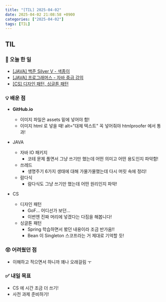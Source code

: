 ```yaml
---
title: "[TIL] 2025-04-02"
date: 2025-04-02 21:08:58 +0900
categories: ["2025-04-02"]
tags: [TIL]
---
```

## TIL
### 📌 오늘 한 일
- [[JAVA] 백준 Silver V - 색종이](https://jelliclesu.github.io/posts/algo/)
- [[JAVA] 프로그래머스 - 자바 중급 강의](https://jelliclesu.github.io/posts/study/)
- [[CS] 디자인 패턴, 싱글톤 패턴](https://jelliclesu.github.io/posts/cs/)

### 💡 배운 점
- **GitHub.io** 
  - 이미지 파일은 assets 밑에 넣어야 함!
  - 이미지 html 로 넣을 때! alt="대체 텍스트" 꼭 넣어줘야 htmlproofer 에서 통과!

- JAVA
  - 자바 IO 패키지
    - 코테 문제 풀면서 그냥 쓰기만 했는데 어떤 의미고 어떤 용도인지 파악함!
  - 쓰레드
    - 생명주기 6가지 생태에 대해 가물가물했는데 다시 머릿 속에 정리!
  - 람다식
    - 람다식도 그냥 쓰기만 했는데 어떤 원리인지 파악!

- CS
  - 디자인 패턴
    - GoF... 어디선가 보던...
    - 이번엔 진짜 머리에 넣겠다는 다짐을 해봅니다!
  - 싱글톤 패턴
    - Spring 학습하면서 봤던 내용이라 조금 반가움!!
    - Bean 이 Singleton 스코프라는 거 제대로 기억할 듯!

### 😵 어려웠던 점
- 이해하고 적으면서 하니까 꽤나 오래걸림 ㅜ

### ✅ 내일 목표
- CS 에 시간 조금 더 쓰기!
- 사전 과제 준비하기!
